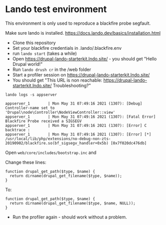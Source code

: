 # Lando test environment

This environment is only used to reproduce a blackfire probe segfault.

Make sure lando is installed. https://docs.lando.dev/basics/installation.html

 * Clone this repository
 * Set your blackfire credentials in .lando/.blackfire.env
 * run `lando start` (takes a while)
 * Open https://drupal-lando-starterkit.lndo.site/ - you should get "Hello Drupal world!"
 * Run `lando drush cr` in the /web folder
 * Start a profiler session on https://drupal-lando-starterkit.lndo.site/
 * You should get "This URL is non reachable: https://drupal-lando-starterkit.lndo.site/ Troubleshooting?"

 `lando logs -s appserver`

 ```
appserver_1        | Mon May 31 07:49:16 2021 (1307): [Debug] Controller-name set to 'Drupal\node\Controller\NodeViewController::view'
appserver_1        | Mon May 31 07:49:16 2021 (1307): [Fatal Error] Blackfire Probe received a SIGSEGV
appserver_1        | Mon May 31 07:49:16 2021 (1307): [Error] C backtrace :
appserver_1        | Mon May 31 07:49:16 2021 (1307): [Error] [*] /usr/local/lib/php/extensions/no-debug-non-zts-20190902/blackfire.so(bf_sigsegv_handler+0x5b) [0x7f020dc476db]
 ```

Open `web/core/includes/bootstrap.inc` and

Change these lines:
```
function drupal_get_path($type, $name) {
  return dirname(drupal_get_filename($type, $name));
}
```

To:

```
function drupal_get_path($type, $name) {
  return dirname(drupal_get_filename($type, $name, NULL));
}
```

* Run the profiler again - should work without a problem.
